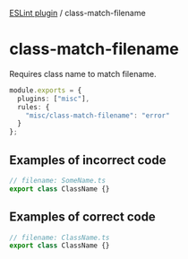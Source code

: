 [ESLint plugin](https://ilyub.github.io/eslint-plugin/) / class-match-filename

# class-match-filename

Requires class name to match filename.

```ts
module.exports = {
  plugins: ["misc"],
  rules: {
    "misc/class-match-filename": "error"
  }
};
```

## Examples of incorrect code

```ts
// filename: SomeName.ts
export class ClassName {}
```

## Examples of correct code

```ts
// filename: ClassName.ts
export class ClassName {}
```